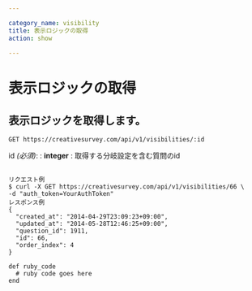 ```yaml
---

category_name: visibility
title: 表示ロジックの取得
action: show

---
```


# 表示ロジックの取得

## 表示ロジックを取得します。

`GET https://creativesurvey.com/api/v1/visibilities/:id`

id _(必須)_:
: __integer__
: 取得する分岐設定を含む質問のid

~~~

リクエスト例
$ curl -X GET https://creativesurvey.com/api/v1/visibilities/66 \
-d "auth_token=YourAuthToken"
レスポンス例
{
  "created_at": "2014-04-29T23:09:23+09:00",
  "updated_at": "2014-05-28T12:46:25+09:00",
  "question_id": 1911,
  "id": 66,
  "order_index": 4
}

~~~

~~~
def ruby_code
  # ruby code goes here
end
~~~

